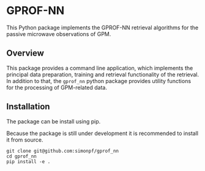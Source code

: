 # GPROF-NN

This Python package implements the GPROF-NN retrieval algorithms for the passive
microwave observations of GPM.

## Overview

This package provides a command line application, which implements the principal data preparation,
training and retrieval functionality of the retrieval. In addition to that, the ``gprof_nn`` python
package provides utility functions for the processing of GPM-related data.

## Installation

The package can be install using pip.

Because the package is still under development it is recommended to install it  from source.

````
git clone git@github.com:simonpf/gprof_nn
cd gprof_nn
pip install -e .
````
